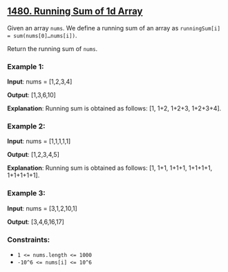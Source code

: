 ## [1480. Running Sum of 1d Array](https://leetcode.com/problems/running-sum-of-1d-array/)

Given an array `nums`. We define a running sum of an array as `runningSum[i] = sum(nums[0]…nums[i])`.

Return the running sum of `nums`.


### Example 1:

**Input**: nums = [1,2,3,4]

**Output**: [1,3,6,10]

**Explanation**: Running sum is obtained as follows: [1, 1+2, 1+2+3, 1+2+3+4].


### Example 2:

**Input**: nums = [1,1,1,1,1]

**Output**: [1,2,3,4,5]

**Explanation**: Running sum is obtained as follows: [1, 1+1, 1+1+1, 1+1+1+1, 1+1+1+1+1].


### Example 3:

**Input**: nums = [3,1,2,10,1]

**Output**: [3,4,6,16,17]


### Constraints:

- `1 <= nums.length <= 1000`
- `-10^6 <= nums[i] <= 10^6`